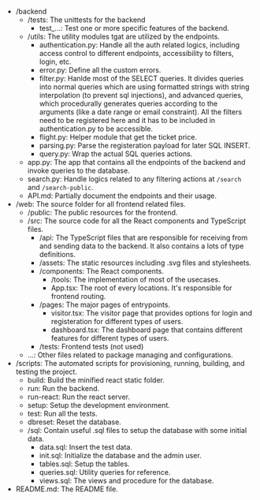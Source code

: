 - /backend
  - /tests: The unittests for the backend
    - test_...: Test one or more specific features of the backend.
  - /utils: The utility modules tgat are utilized by the endpoints.
    - authentication.py: Handle all the auth related logics, including access control to different endpoints, accessibility to filters, login, etc.
    - error.py: Define all the custom errors.
    - filter.py: Hanlde most of the SELECT queries. It divides queries into normal queries which are using formatted strings with string interpolation (to prevent sql injections), and advanced queries, which procedurally generates queries according to the arguments (like a date range or email constraint). All the filters need to be registered here and it has to be included in authentication.py to be accessible.
    - flight.py: Helper module that get the ticket price.
    - parsing.py: Parse the registeration payload for later SQL INSERT.
    - query.py: Wrap the actual SQL queries actions.
  - app.py: The app that contains all the endpoints of the backend and invoke queries to the database.
  - search.py: Handle logics related to any filtering actions at `/search` and `/search-public`.
  - API.md: Partially document the endpoints and their usage.
- /web: The source folder for all frontend related files.
  - /public: The public resources for the frontend.
  - /src: The source code for all the React components and TypeScript files.
    - /api: The TypeScript files that are responsible for receiving from and sending data to the backend. It also contains a lots of type definitions.
    - /assets: The static resources including .svg files and stylesheets.
    - /components: The React components.
      - /tools: The implementation of most of the usecases.
      - App.tsx: The root of every locations. It's responsible for frontend routing.
    - /pages: The major pages of entrypoints.
      - visitor.tsx: The visitor page that provides options for login and registeration for different types of users.
      - dashboard.tsx: The dashboard page that contains different features for different types of users.
    - /tests: Frontend tests (not used)
  - ...: Other files related to package managing and configurations.
- /scripts: The automated scripts for provisioning, running, building, and testing the project.
  - build: Build the minified react static folder.
  - run: Run the backend.
  - run-react: Run the react server.
  - setup: Setup the development environment.
  - test: Run all the tests.
  - dbreset: Reset the database.
  - /sql: Contain useful .sql files to setup the database with some initial data.
    - data.sql: Insert the test data.
    - init.sql: Initialize the database and the admin user.
    - tables.sql: Setup the tables.
    - queries.sql: Utility queries for reference.
    - views.sql: The views and procedure for the database.
- README.md: The README file.